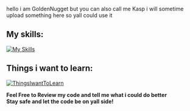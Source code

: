 
hello i am GoldenNugget but you can also call me Kasp
i will sometime upload something here so yall could use it 




## My skills:
[![My Skills](https://skillicons.dev/icons?i=ts,discordjs,js,html,css,discord,bots,vscode,md,ableton,&theme=dark&perline=4)](https://skillicons.dev)

## Things i want to learn:
[![ThingsIwantToLearn](https://skillicons.dev/icons?i=cs,cpp,docker,react,selenium,mysql&theme=dark&perline=3)](https://skillicons.dev)

**Feel Free to Review my code and tell me what i could do better**<br>
**Stay safe and let the code be on yall side!**
<!---
1GoldenNugget1/1GoldenNugget1 is a ✨ special ✨ repository because its `README.md` (this file) appears on your GitHub profile.
You can click the Preview link to take a look at your changes.
--->
